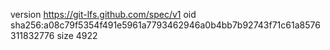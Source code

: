 version https://git-lfs.github.com/spec/v1
oid sha256:a08c79f5354f491e5961a7793462946a0b4bb7b92743f71c61a8576311832776
size 4922
